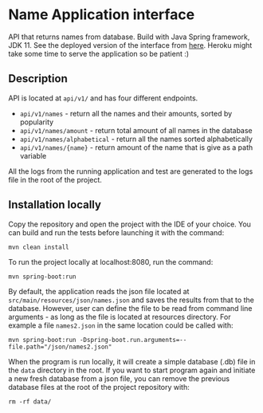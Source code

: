# Name Application interface

API that returns names from database. Build with Java Spring framework, JDK 11. See the deployed version of the interface from [here](https://secret-plains-56145.herokuapp.com/api/v1/). Heroku might take some time to serve the application so be patient :)

## Description
API is located at `api/v1/` and has four different endpoints.

- `api/v1/names` - return all the names and their amounts, sorted by popularity
- `api/v1/names/amount` - return total amount of all names in the database
- `api/v1/names/alphabetical` - return all the names sorted alphabetically
- `api/v1/names/{name}` - return amount of the name that is give as a path variable

All the logs from the running application and test are generated to the logs file in the root of the project.

## Installation locally
Copy the repository and open the project with the IDE of your choice. You can build and run the tests before launching it with the command:
```
mvn clean install
```

To run the project locally at localhost:8080, run the command:
```
mvn spring-boot:run
```
By default, the application reads the json file located at `src/main/resources/json/names.json` and saves the results from that to the database. However, user can define the file to be read from command line arguments - as long as the file is located at resources directory. For example a file `names2.json` in the same location could be called with:
```
mvn spring-boot:run -Dspring-boot.run.arguments=--file.path="/json/names2.json"
```
When the program is run locally, it will create a simple database (.db) file in the `data` directory in the root. If you want to start program again and ìnitiate a new fresh database from a json file, you can remove the previous database files at the root of the project repository  with:
```
rm -rf data/
```
